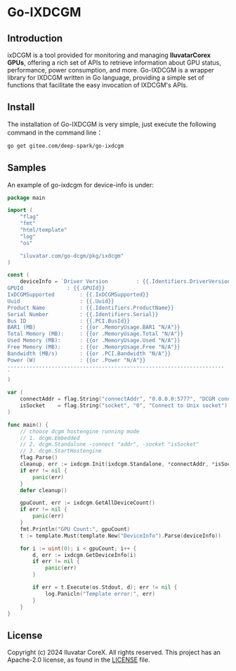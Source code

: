 # Go-IXDCGM

## Introduction

ixDCGM is a tool provided for monitoring and managing **IluvatarCorex GPUs**, offering a rich set of APIs to retrieve information about GPU status, performance, power consumption, and more. Go-IXDCGM is a wrapper library for IXDCGM written in Go language, providing a simple set of functions that facilitate the easy invocation of IXDCGM's APIs.

## Install

The installation of Go-IXDCGM is very simple, just execute the following command in the command line：

```bash
go get gitee.com/deep-spark/go-ixdcgm
```

## Samples

An example of go-ixdcgm for device-info is under:

```go
package main

import (
	"flag"
	"fmt"
	"html/template"
	"log"
	"os"

	"iluvatar.com/go-dcgm/pkg/ixdcgm"
)

const (
	deviceInfo = `Driver Version         : {{.Identifiers.DriverVersion}}
GPUId		       : {{.GPUId}}
IxDCGMSupported        : {{.IxDCGMSupported}}
Uuid                   : {{.Uuid}}
Product Name           : {{.Identifiers.ProductName}}
Serial Number          : {{.Identifiers.Serial}}
Bus ID                 : {{.PCI.BusId}}
BAR1 (MB)              : {{or .MemoryUsage.BAR1 "N/A"}}
Total Memory (MB):     : {{or .MemoryUsage.Total "N/A"}}
Used Memory (MB):      : {{or .MemoryUsage.Used "N/A"}}
Free Memory (MB):      : {{or .MemoryUsage.Free "N/A"}}
Bandwidth (MB/s)       : {{or .PCI.Bandwidth "N/A"}}
Power (W)              : {{or .Power "N/A"}}
---------------------------------------------------------------------
`
)

var (
	connectAddr = flag.String("connectAddr", "0.0.0.0:5777", "DCGM connect address")
	isSocket    = flag.String("socket", "0", "Connect to Unix socket")
)

func main() {
	// choose dcgm hostengine running mode
	// 1. dcgm.Embedded
	// 2. dcgm.Standalone -connect "addr", -socket "isSocket"
	// 3. dcgm.StartHostengine
	flag.Parse()
	cleanup, err := ixdcgm.Init(ixdcgm.Standalone, *connectAddr, *isSocket)
	if err != nil {
		panic(err)
	}
	defer cleanup()

	gpuCount, err := ixdcgm.GetAllDeviceCount()
	if err != nil {
		panic(err)
	}
	fmt.Println("GPU Count:", gpuCount)
	t := template.Must(template.New("DeviceInfo").Parse(deviceInfo))

	for i := uint(0); i < gpuCount; i++ {
		d, err := ixdcgm.GetDeviceInfo(i)
		if err != nil {
			panic(err)
		}

		if err = t.Execute(os.Stdout, d); err != nil {
			log.Panicln("Template error:", err)
		}
	}
}
```

## License

Copyright (c) 2024 Iluvatar CoreX. All rights reserved. This project has an Apache-2.0 license, as
found in the [LICENSE](LICENSE) file.
